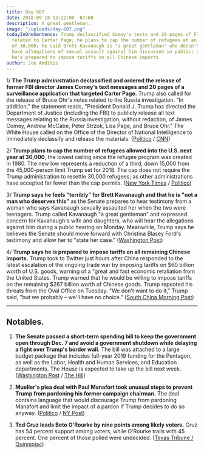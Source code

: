 ```yaml
---
title: Day 607
date: 2018-09-18 13:22:00 -07:00
description: A great gentleman.
image: "/uploads/day-607.png"
todayInOneSentence: Trump declassified Comey's texts and 20 pages of FISA documents
  related to Carter Page; he plans to cap the number of refugees at an all-time low
  of 30,000; he said Brett Kavanaugh is "a great gentleman" who doesn't deserve to
  have allegations of sexual assault against him discussed in public; and Trump says
  he's prepared to impose tariffs on all Chinese imports.
author: Joe Amditis
---
```


1/ **The Trump administration declassified and ordered the release of former FBI director James Comey's text messages and 20 pages of a surveillance application that targeted Carter Page.** Trump also called for the release of Bruce Ohr's notes related to the Russia investigation. "In addition," the statement reads, "President Donald J. Trump has directed the Department of Justice (including the FBI) to publicly release all text messages relating to the Russia investigation, without redaction, of James Comey, Andrew McCabe, Peter Strzok, Lisa Page, and Bruce Ohr." The White House called on the Office of the Director of National Intelligence to immediately declassify and release the materials. ([Politico](https://www.politico.com/story/2018/09/17/trump-declassification-fisa-documents-comey-texts-826304) / [CNN](https://www.cnn.com/2018/09/17/politics/donald-trump-declassify-documents/index.html))

2/ **Trump plans to cap the number of refugees allowed into the U.S. next year at 30,000**, the lowest ceiling since the refugee program was created in 1980. The new low represents a reduction of a third, down 15,000 from the 45,000-person limit Trump set for 2018. The cap does not require the Trump administration to resettle 30,000 refugees; as other administrations have accepted far fewer than the cap permits. ([New York Times](https://www.nytimes.com/2018/09/17/us/politics/trump-refugees-historic-cuts.html) / [Politico](https://www.politico.com/story/2018/09/17/trump-refugees-limits-ceiling-826302))

3/ **Trump says he feels "terribly" for Brett Kavanaugh and that he is "not a man who deserves this"** as the Senate prepares to hear testimony from a woman who says Kavanaugh sexually assaulted her when the two were teenagers. Trump called Kavanaugh "a great gentleman" and expressed concern for Kavanaugh's wife and daughters, who will hear the allegations against him during a public hearing on Monday. Meanwhile, Trump says he believes the Senate should move forward with Christina Blasey Ford's testimony and allow her to "state her case." ([Washington Post](https://www.washingtonpost.com/politics/grassley-says-mondays-hearing-will-be-limited-to-two-witnesses-kavanaugh-and-his-accuser/2018/09/18/301da074-bb48-11e8-a8aa-860695e7f3fc_story.html?utm_term=.aac1f0b55e6d))

4/ **Trump says he is prepared to impose tariffs on all remaining Chinese imports.** Trump took to Twitter just hours after China responded to the latest escalation of the ongoing trade war by imposing tariffs on $60 billion worth of U.S. goods, warning of a "great and fast economic retaliation from the United States. Trump warned that he would be willing to impose tariffs on the remaining $267 billion worth of Chinese goods. Trump repeated his threats from the Oval Office on Tuesday. "We don’t want to do it," Trump said, "but we probably – we'll have no choice." ([South China Morning Post](https://www.scmp.com/news/china/politics/article/2164777/donald-trump-threatens-slap-tariffs-virtually-all-chinese-goods))

---

## Notables.

1. **The Senate passed a short-term spending bill to keep the government open through Dec. 7 and avoid a government shutdown while delaying a fight over Trump's border wall.** The bill was attached to a large budget package that includes full-year 2019 funding for the Pentagon, as well as the Labor, Health and Human Services, and Education departments. The House is expected to take up the bill next week. ([Washington Post](https://www.washingtonpost.com/business/economy/senate-passes-massive-defense-and-health-spending-bill-punts-border-wall-fight-to-december/2018/09/18/ed6f8436-bb56-11e8-9812-a389be6690af_story.html?utm_term=.d14a240d4b33) / [The Hill](https://thehill.com/policy/finance/407218-senate-approves-854b-spending-bill))

2. **Mueller's plea deal with Paul Manafort took unusual steps to prevent Trump from pardoning his former campaign chairman.** The deal contains language that would discourage Trump from pardoning Manafort and limit the impact of a pardon if Trump decides to do so anyway. ([Politico](https://www.politico.com/story/2018/09/18/manafort-deal-pardon-mueller-trump-827898) / [NY Post](https://nypost.com/2018/09/18/mueller-moves-to-undercut-possible-trump-pardon-of-manafort/))

3. **Ted Cruz leads Beto O'Rourke by nine points among likely voters.** Cruz has 54 percent support among voters, while O'Rourke trails with 45 percent. One percent of those polled were undecided. ([Texas Tribune / Quinnipiac](https://www.texastribune.org/2018/09/18/ted-cruz-leads-beto-orourke-54-45-quinnipiac-poll-says/))